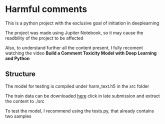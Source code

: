 # Harmful comments

This is a python project with the exclusive goal of initiation in deeplearning

The project was made using Jupiter Notebook, so it may cause the readbility of the project to be affected

Also, to understand further all the content present, I fully recoment watching the video <strong>Build a Comment Toxicity Model with Deep Learning and Python </strong>

## Structure

The model for testing is compiled under harm_text.h5 in the src folder

The train data can be downloaded <a href="https://www.kaggle.com/c/jigsaw-toxic-comment-classification-challenge">here</a>
click in late submission and extract the content to ./src

To test the model, I recommend using the tests.py, that already contains two samples